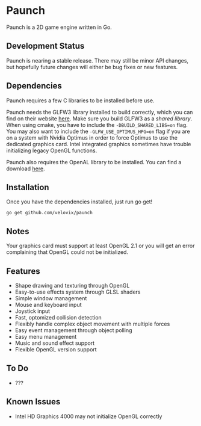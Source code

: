 Paunch
======

Paunch is a 2D game engine written in Go.

Development Status
------------------
Paunch is nearing a stable release. There may still be minor API changes, but
hopefully future changes will either be bug fixes or new features.

Dependencies
------------
Paunch requires a few C libraries to be installed before use.

Paunch needs the GLFW3 library installed to build correctly, which you can find
on their website [here](www.glfw.org). Make sure you build GLFW3 as a _shared
library_. When using cmake, you have to include the `-DBUILD_SHARED_LIBS=on`
flag. You may also want to include the `-GLFW_USE_OPTIMUS_HPG=on` flag if you
are on a system with Nvidia Optimus in order to force Optimus to use the
dedicated graphics card. Intel integrated graphics sometimes have trouble
initializing legacy OpenGL functions.

Paunch also requires the OpenAL library to be installed. You can find a
download [here](http://kcat.strangesoft.net/openal.html).

Installation
------------
Once you have the dependencies installed, just run go get!

	go get github.com/velovix/paunch

Notes
-----
Your graphics card must support at least OpenGL 2.1 or you will get an error
complaining that OpenGL could not be initialized.

Features
--------
- Shape drawing and texturing through OpenGL
- Easy-to-use effects system through GLSL shaders
- Simple window management
- Mouse and keyboard input
- Joystick input
- Fast, optomized collision detection
- Flexibly handle complex object movement with multiple forces
- Easy event management through object polling
- Easy menu management
- Music and sound effect support
- Flexible OpenGL version support

To Do
-----
- ???

Known Issues
------------
- Intel HD Graphics 4000 may not initialize OpenGL correctly
